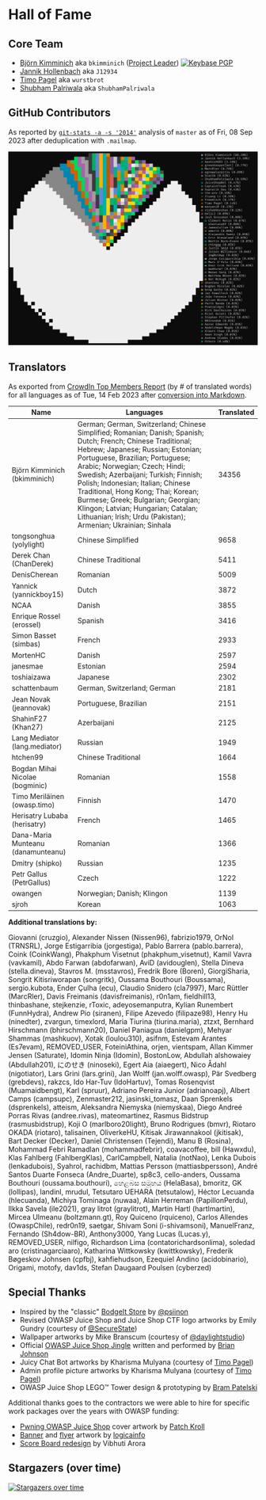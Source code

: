 # Hall of Fame

## Core Team

- [Björn Kimminich](https://github.com/bkimminich) aka `bkimminich`
  ([Project Leader](https://www.owasp.org/index.php/Projects/Project_Leader_Responsibilities))
  [![Keybase PGP](https://img.shields.io/keybase/pgp/bkimminich)](https://keybase.io/bkimminich)
- [Jannik Hollenbach](https://github.com/J12934) aka `J12934`
- [Timo Pagel](https://github.com/wurstbrot) aka `wurstbrot`
- [Shubham Palriwala](https://github.com/ShubhamPalriwala) aka `ShubhamPalriwala`

## GitHub Contributors

As reported by [`git-stats -a -s '2014'`](https://www.npmjs.com/package/git-stats) analysis of `master` as of Fri, 08 Sep
2023 after deduplication with `.mailmap`.

![Top git contributors](screenshots/git-stats.png)

## Translators

As exported from
[CrowdIn Top Members Report](https://crowdin.com/project/owasp-juice-shop/reports/top-members)
(by # of translated words) for all languages as of Tue, 14 Feb 2023 after
[conversion into Markdown](https://thisdavej.com/copy-table-in-excel-and-paste-as-a-markdown-table/).

| Name                               | Languages                                                                                                                                                                                                                                                                                                                                                                                                                                                                               | Translated |
|------------------------------------|-----------------------------------------------------------------------------------------------------------------------------------------------------------------------------------------------------------------------------------------------------------------------------------------------------------------------------------------------------------------------------------------------------------------------------------------------------------------------------------------|------------|
| Björn Kimminich (bkimminich)       | German; German, Switzerland; Chinese Simplified; Romanian; Danish; Spanish; Dutch; French; Chinese Traditional; Hebrew; Japanese; Russian; Estonian; Portuguese, Brazilian; Portuguese; Arabic; Norwegian; Czech; Hindi; Swedish; Azerbaijani; Turkish; Finnish; Polish; Indonesian; Italian; Chinese Traditional, Hong Kong; Thai; Korean; Burmese; Greek; Bulgarian; Georgian; Klingon; Latvian; Hungarian; Catalan; Lithuanian; Irish; Urdu (Pakistan); Armenian; Ukrainian; Sinhala | 34356      |
| tongsonghua (yolylight)            | Chinese Simplified                                                                                                                                                                                                                                                                                                                                                                                                                                                                      | 9658       |
| Derek Chan (ChanDerek)             | Chinese Traditional                                                                                                                                                                                                                                                                                                                                                                                                                                                                     | 5411       |
| DenisCherean                       | Romanian                                                                                                                                                                                                                                                                                                                                                                                                                                                                                | 5009       |
| Yannick (yannickboy15)             | Dutch                                                                                                                                                                                                                                                                                                                                                                                                                                                                                   | 3872       |
| NCAA                               | Danish                                                                                                                                                                                                                                                                                                                                                                                                                                                                                  | 3855       |
| Enrique Rossel (erossel)           | Spanish                                                                                                                                                                                                                                                                                                                                                                                                                                                                                 | 3416       |
| Simon Basset (simbas)              | French                                                                                                                                                                                                                                                                                                                                                                                                                                                                                  | 2933       |
| MortenHC                           | Danish                                                                                                                                                                                                                                                                                                                                                                                                                                                                                  | 2597       |
| janesmae                           | Estonian                                                                                                                                                                                                                                                                                                                                                                                                                                                                                | 2594       |
| toshiaizawa                        | Japanese                                                                                                                                                                                                                                                                                                                                                                                                                                                                                | 2302       |
| schattenbaum                       | German, Switzerland; German                                                                                                                                                                                                                                                                                                                                                                                                                                                             | 2181       |
| Jean Novak (jeannovak)             | Portuguese, Brazilian                                                                                                                                                                                                                                                                                                                                                                                                                                                                   | 2151       |
| ShahinF27 (Khan27)                 | Azerbaijani                                                                                                                                                                                                                                                                                                                                                                                                                                                                             | 2125       |
| Lang Mediator (lang.mediator)      | Russian                                                                                                                                                                                                                                                                                                                                                                                                                                                                                 | 1949       |
| htchen99                           | Chinese Traditional                                                                                                                                                                                                                                                                                                                                                                                                                                                                     | 1664       |
| Bogdan Mihai Nicolae (bogminic)    | Romanian                                                                                                                                                                                                                                                                                                                                                                                                                                                                                | 1558       |
| Timo Meriläinen (owasp.timo)       | Finnish                                                                                                                                                                                                                                                                                                                                                                                                                                                                                 | 1470       |
| Herisatry Lubaba (herisatry)       | French                                                                                                                                                                                                                                                                                                                                                                                                                                                                                  | 1465       |
| Dana-Maria Munteanu (danamunteanu) | Romanian                                                                                                                                                                                                                                                                                                                                                                                                                                                                                | 1366       |
| Dmitry (shipko)                    | Russian                                                                                                                                                                                                                                                                                                                                                                                                                                                                                 | 1235       |
| Petr Gallus (PetrGallus)           | Czech                                                                                                                                                                                                                                                                                                                                                                                                                                                                                   | 1222       |
| owangen                            | Norwegian; Danish; Klingon                                                                                                                                                                                                                                                                                                                                                                                                                                                              | 1139       |
| sjroh                              | Korean                                                                                                                                                                                                                                                                                                                                                                                                                                                                                  | 1063       |

**Additional translations by:**

Giovanni (cruzgio), Alexander Nissen (Nissen96), fabrizio1979, OrNol (TRNSRL), Jorge Estigarribia (jorgestiga), Pablo Barrera (pablo.barrera), Coink (CoinkWang), Phakphum Visetnut (phakphum_visetnut), Kamil Vavra (vavkamil), Abdo Farwan (abdofarwan), AviD (avidouglen), Stella Dineva (stella.dineva), Stavros M. (msstavros), Fredrik Bore (Boren), GiorgiSharia, Songrit Kitisriworapan (songritk), Oussama Bouthouri (Boussama), sergio.kubota, Ender Çulha (ecu), Claudio Snidero (cla7997), Marc Rüttler (MarcRler), Davis Freimanis (davisfreimanis), r0n1am, fieldhill13, thinbashane, stejkenzie, rToxic, adeyosemanputra, Kylian Runembert (FunnHydra), Andrew Pio (siranen), Filipe Azevedo (filipaze98), Henry Hu (ninedter), zvargun, timexlord, Maria Tiurina (tiurina.maria), ztzxt, Bernhard Hirschmann (bhirschmann20), Daniel Paniagua (danielgpm), Mehyar Shammas (mashkuov), Xotak (loulou310), asifnm, Estevam Arantes (Es7evam), REMOVED_USER, FoteiniAthina, orjen, vientspam, Allan Kimmer Jensen (Saturate), Idomin Ninja (Idomin), BostonLow, Abdullah alshowaiey (Abdullah201), にのせき (ninoseki), Egert Aia (aiaegert), Nico Ådahl (nigotiator), Lars Grini (lars.grini), Jan Wolff (jan.wolff.owasp), Pär Svedberg (grebdevs), rakzcs, Ido Har-Tuv (IdoHartuv), Tomas Rosenqvist (Muamaidbengt), Karl (spruur), Adriano Pereira Junior (adrianoapj), Albert Camps (campsupc), Zenmaster212, jasinski_tomasz, Daan Sprenkels (dsprenkels), atteism, Aleksandra Niemyska (niemyskaa), Diego Andreé Porras Rivas (andree.rivas), mateomartinez, Rasmus Bidstrup (rasmusbidstrup), Koji O (marlboro20light), Bruno Rodrigues (bmvr), Riotaro OKADA (riotaro), talisainen, OliverkeHU, Kitisak Jirawannakool (jkitisak), Bart Decker (Decker), Daniel Christensen (Tejendi), Manu B (Rosina), Mohammad Febri Ramadlan (mohammadfebrir), coavacoffee, bill (Hawxdu), Klas Fahlberg (FahlbergKlas), CarlCampbell, Natalia (notNao), Lenka Dubois (lenkadubois), Syahrol, rachidbm, Mattias Persson (mattiasbpersson), André Santos Duarte Fonseca (Andre_Duarte), sp8c3, cello-anders, Oussama Bouthouri (oussama.bouthouri), හෙළබස සමූහය (HelaBasa), bmoritz, GK (lollipas), landinl, mrudul, Tetsutaro UEHARA (tetsutalow), Héctor Lecuanda (hlecuanda), Michiya Tominaga (nuwaa), Alain Herreman (PapillonPerdu), Ilkka Savela (ile2021), gray litrot (graylitrot), Martin Hartl (hartlmartin), Mircea Ulmeanu (boltzmann.gt), Roy Quiceno (rquiceno), Carlos Allendes (OwaspChile), redr0n19, saetgar, Shivam Soni (i-shivamsoni), ManuelFranz, Fernando (Sh4dow-BR), Anthony3000, Yang Lucas (Lucas.y), REMOVED_USER, nilfigo, Richardson Lima (contatorichardsonlima), soledad aro (cristinagarciaaro), Katharina Wittkowsky (kwittkowsky), Frederik Bøgeskov Johnsen (cpfbj), kahfiehudson, Ezequiel Andino (acidobinario), Origami, motofy, dav1ds, Stefan Daugaard Poulsen (cyberzed)

## Special Thanks

* Inspired by the "classic"
  [BodgeIt Store](https://github.com/psiinon/bodgeit) by
  [@psiinon](https://github.com/psiinon)
* Revised OWASP Juice Shop and Juice Shop CTF logo artworks by Emily Gundry (courtesy
  of [@SecureState](https://github.com/SecureState))
* Wallpaper artworks by Mike Branscum (courtesy of
  [@daylightstudio](https://github.com/daylightstudio))
* Official
  [OWASP Juice Shop Jingle](https://soundcloud.com/braimee/owasp-juice-shop-jingle)
  written and performed by [Brian Johnson](https://github.com/braimee)
* Juicy Chat Bot artworks by Kharisma Mulyana (courtesy of
  [Timo Pagel](https://github.com/wurstbrot/))
* Admin profile picture artworks by Kharisma Mulyana (courtesy of
  [Timo Pagel](https://github.com/wurstbrot/))
* OWASP Juice Shop LEGO™ Tower design & prototyping by [Bram Patelski](https://github.com/brampat/)

Additional thanks goes to the contractors we were able to hire for specific work packages over the years with OWASP funding:

* [Pwning OWASP Juice Shop](https://leanpub.com/juice-shop) cover artwork
  by [Patch Kroll](https://99designs.de/profiles/3099878)
* [Banner](https://github.com/OWASP/owasp-swag/tree/master/projects/juice-shop/banners)
  and
  [flyer](https://github.com/OWASP/owasp-swag/tree/master/projects/juice-shop/flyers)
  artwork by [logicainfo](https://99designs.de/profiles/logicainfo)
* [Score Board redesign](https://www.figma.com/file/DwC5ErhRz6gb3eTZEYYriS/Juiceshop-Scoreboard?type=design&node-id=0-1&mode=design) by Vibhuti Arora

## Stargazers (over time)

[![Stargazers over time](https://starchart.cc/juice-shop/juice-shop.svg)](https://starchart.cc/juice-shop/juice-shop)
